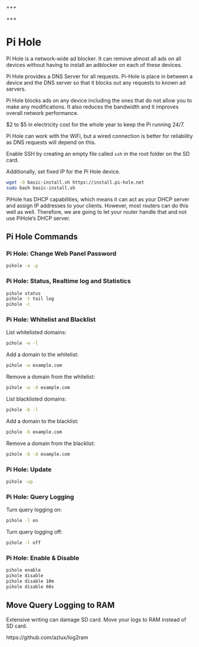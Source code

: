 
+++

+++
# Pi Hole

Pi Hole is a network-wide ad blocker. It can remove almost all ads on all devices without having to install an adblocker on each of these devices.

Pi Hole provides a DNS Server for all requests. Pi-Hole is place in between a device and the DNS server so that it blocks out any requests to known ad servers.

Pi Hole blocks ads on any device including the ones that do not allow you to make any modifications. It also reduces the bandwidth and it improves overall network performance.

$2 to $5 in electricity cost for the whole year to keep the Pi running 24/7.

Pi Hole can work with the WiFi, but a wired connection is better for reliability as DNS requests will depend on this.

Enable SSH by creating an empty file called `ssh` in the root folder on the SD card.

Additionally, set fixed IP for the Pi Hole device.

```bash
wget -O basic-install.sh https://install.pi-hole.net
sudo bash basic-install.sh
```

PiHole has DHCP capabilities, which means it can act as your DHCP server and assign IP addresses to your clients. However, most routers can do this well as well. Therefore, we are going to let your router handle that and not use PiHole’s DHCP server.

## Pi Hole Commands

### Pi Hole: Change Web Panel Password

```bash
pihole -a -p
```

### Pi Hole: Status, Realtime log and Statistics

```bash
pihole status
pihole -t tail log
pihole -c
```

### Pi Hole: Whitelist and Blacklist

List whitelisted domains:

```bash
pihole -w -l
```

Add a domain to the whitelist:

```bash
pihole -w example.com
```

Remove a domain from the whitelist:

```bash
pihole -w -d example.com
```

List blacklisted domains:

```bash
pihole -b -l
```

Add a domain to the blacklist:

```bash
pihole -b example.com
```

Remove a domain from the blacklist:

```bash
pihole -b -d example.com
```

### Pi Hole: Update

```bash
pihole -up
```

### Pi Hole: Query Logging

Turn query logging on:

```bash
pihole -l on
```

Turn query logging off:

```bash
pihole -l off
```

### Pi Hole: Enable & Disable

```bash
pihole enable
pihole disable
pihole disable 10m
pihole disable 60s
```

## Move Query Logging to RAM

Extensive writing can damage SD card. Move your logs to RAM instead of SD card.

https&#x3A;//github.com/azlux/log2ram

